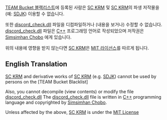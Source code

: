 
[TEAM Bucket 블랙리스트]: https://github.com/SimsimhanChobo/SDJK
[SC KRM]: https://github.com/SimsimhanChobo/SC-KRM-1.0
[SDJK]: https://github.com/SimsimhanChobo/SDJK
[Simsimhan Chobo]: https://github.com/SimsimhanChobo/SimsimhanChobo
[discord_check.dll]: Assets/SC%20KRM/Discord/Library/discord_check.dll
[C++ Namu]: https://namu.wiki/w/C%2B%2B
[C++]: https://ko.wikipedia.org/wiki/C%2B%2B
[MIT]: https://opensource.org/licenses/mit

[TEAM Bucket 블랙리스트]에 등록된 사람은 [SC KRM] 및 [SC KRM]의 파생 저작물을 (예: [SDJK]) 이용할 수 없습니다.

또한 [discord_check.dll] 파일을 디컴파일하거나 (내용을 보거나) 수정할 수 없습니다.  
[discord_check.dll] 파일은 [C++][C++ Namu] 프로그래밍 언어로 작성되었으며 저작권은 [Simsimhan Chobo] 에게 있습니다.

위의 내용에 영향을 받지 않는다면 [SC KRM]은 [MIT 라이선스][MIT]를 따르게 됩니다.

## English Translation
[SC KRM] and derivative works of [SC KRM] (e.g. [SDJK]) cannot be used by persons on the [TEAM Bucket Blacklist]

Also, you cannot decompile (view contents) or modify the file [discord_check.dll]
The [discord_check.dll] file is written in [C++] programming language and copyrighted by [Simsimhan Chobo].

Unless affected by the above, [SC KRM] is under the [MIT License][MIT]
